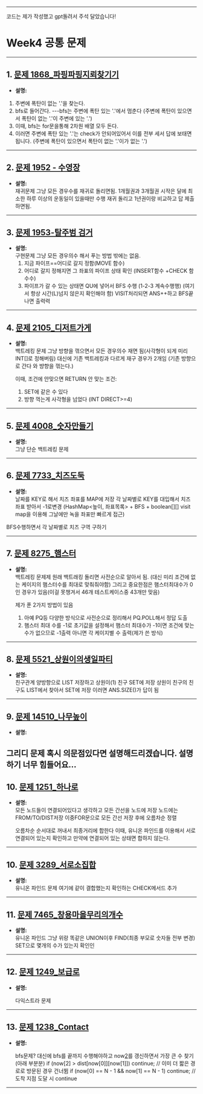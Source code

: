 

---
코드는 제가 작성했고 gpt돌려서 주석 달았습니다!
# Week4 공통 문제
---

## 1. [문제 1868_파핑파핑지뢰찾기기](https://swexpertacademy.com/main/code/problem/problemDetail.do?contestProbId=AV5LwsHaD1MDFAXc)
- **설명:**
  
1. 주변에 폭탄이 없는 '.'을 찾는다.
2. bfs로 들어간다. ---bfs는 주변에 폭탄 있는 '.'에서 멈춘다  (주변에 폭탄이 있으면서  폭탄이 없는 '.'이 주변에 있는 '.')
3. 이때, bfs는 for문을통해 2차원 배열 모두 돈다. 
4. 이러면 주변에 폭탄 있는 '.'는 check가 안되어있어서 이를 전부 세서 답에 보태면 됩니다. (주변에 폭탄이 있으면서 폭탄이 없는 '.'이가 없는 '.')

---

## 2. [문제 1952 - 수영장](https://swexpertacademy.com/main/code/problem/problemDetail.do?contestProbId=AV5PpFQaAQMDFAUq)
- **설명:**  
  재귀문제
  그냥 모든 경우수를 재귀로 돌리면됨.
  1개월권과 3개월권 시작은 달에 최소한 하루 이상의 운동일이 있을때만 수행
  재귀 돌리고 1년권이랑 비교하고 답 제출하면됨.

---

## 3. [문제 1953-탈주범 검거](https://swexpertacademy.com/main/code/problem/problemDetail.do?contestProbId=AV5PpLlKAQ4DFAUq)
- **설명:**  
  구현문제 
  그냥 모든 경우의수 해서 푸는 방법 밖에는 없음.
  1.  지금 파이프==어디로 갈지 정함(MOVE 함수)
  2.  어디로 갈지 정해지면 그 좌표의 파이프 상태 확인 (INSERT함수 +CHECK 함수수)
  3.  파이프가 갈 수 있는 상태면 QU에 넣어서 BFS 수행 (1-2-3 계속수행행)
  (여기서 항상 시간(L)넘지 않은지 확인해야 함)
  VISIT처리되면 ANS++하고 
  BFS끝나면 출력력
  
---

## 4. [문제 2105_디저트가게](https://swexpertacademy.com/main/code/problem/problemDetail.do?contestProbId=AV5VwAr6APYDFAWu)
- **설명:**  
백트레킹 문제
  그냥 방향을 꺾으면서 모든 경우의수 재면 됨(사각형이 되게 미리 INT[]로 정해버림)
  대신에 기존 백트레킹과 다르게 재구 경우가 2개임 
   (기존 방향으로 간다 와 뱡향을 꺾는다.)

  이때, 조건에 안맞으면 RETURN
  안 맞는 조건: 
  1. SET에 같은 수 있다
  2. 방향 꺽는게 사각형을 넘었다 (INT DIRECT>=4) 

---

## 5. [문제 4008_숫자만들기](https://swexpertacademy.com/main/code/problem/problemDetail.do?contestProbId=AWIeRZV6kBUDFAVH)
- **설명:**  
 그냥 단순 백트레킹 문제 

---

## 6. [문제 7733_치즈도둑 ](https://swexpertacademy.com/main/code/problem/problemDetail.do?contestProbId=AWrDOdQqRCUDFARG)
- **설명:**  
 날짜를 KEY로 해서 치즈 좌표를 MAP에 저장 
 각 날짜별로 KEY를 대입해서 치즈 좌표 받아서 -1로변경
 (HashMap<높이, 좌표목록> + BFS + boolean[][] visit
  map을 이용해 그날에만 녹을 좌표만 빠르게 접근)


 BFS수행하면서 각 날짜별로 치즈 구역 구하기 

---

## 7. [문제 8275_햄스터](https://swexpertacademy.com/main/code/problem/problemDetail.do?contestProbId=AWxQ310aOlQDFAWL)
- **설명:**  
백트레킹 문제제
  원래 백트래킹 돌리면 사전순으로 알아서 됨.
  (대신 미리 조건에 없는 케이지의 햄스터수를 최대로 맞춰줘야함)
  그리고 중요한점은 
  햄스터최대수가 0인 경우가 있음(이걸 못챙겨서 46개 테스트케이스중 43개만 맞음)

  제가 푼 2가지 방법이 있음
  1. 아예 PQ등 다양한 방식으로 사전순으로 정리해서 PQ.POLL해서 정답 도출
  2. 햄스터 최대 수를 -1로 초기값을 설정해서 햄스터 최대수가 -1이면 조건에 맞는 수가 없으므로 -1출력 아니면 
  각 케이지별 수 출력(제가 쓴 방식)
---

## 8. [문제 5521_상원이의생일파티](https://swexpertacademy.com/main/code/problem/problemDetail.do?contestProbId=AWWO3kT6F2oDFAV4)
- **설명:**  
  친구관계 양방향으로 LIST 저장하고
  상원이(1) 친구 SET에 저장
  상원이 친구의 친구도 LIST에서 찾아서 SET에 저장
  이러면 ANS.SIZE()가 답이 됨


---

## 9. [문제 14510_나무높이](https://swexpertacademy.com/main/code/userProblem/userProblemDetail.do?contestProbId=AYFofW8qpXYDFAR4)
- **설명:**  

그리디 문제
혹시 의문점있다면 설명해드리겠습니다.
설명하기 너무 힘들어요... 
---

## 10. [문제 1251_하나로](https://swexpertacademy.com/main/code/problem/problemDetail.do?contestProbId=AV15StKqAQkCFAYD)
- **설명:**  
   모든 노드들이 연결되어있다고 생각하고
   모든 간선을 노드에 저장
   노드에는 FROM/TO/DIST저장
   이중FOR문으로 모든 간선 저장 후에
   오름차순 정렬

   오름차순 순서대로 꺼내서 최종거리에 합한다
   이때, 유니온 파인드를 이용해서 서로 연결되어 있는지 확인하고 
   만약에 연결되어 있는 상태면 합하지 않는다.

---

## 10. [문제 3289_서로소집합](https://swexpertacademy.com/main/code/problem/problemDetail.do?contestProbId=AWBJKA6qr2oDFAWr)
- **설명:**  
유니온 파인드 문제
여기에 같이 결합했는지 확인하는 CHECK메서드 추가
---

## 11. [문제 7465_창용마을무리의개수](https://swexpertacademy.com/main/code/problem/problemDetail.do?contestProbId=AWngfZVa9XwDFAQU)
- **설명:**  
  유니온 파인드
  그냥 위랑 똑같은 UNION이후 FIND(최종 부모로  숫자들 전부 변경)
  SET으로 몇개의 수가 있는지 확인인
---

## 12. [문제 1249_보급로](https://swexpertacademy.com/main/code/problem/problemDetail.do?contestProbId=AV15QRX6APsCFAYD)
- **설명:**  
  
  다익스트라 문제

---

## 13. [문제 1238_Contact](https://swexpertacademy.com/main/code/problem/problemDetail.do?contestProbId=AV15B1cKAKwCFAYD)
- **설명:**  
  
  bfs문제?
  대신에 bfs를 끝까지 수행해야하고 
  now[2](depth)를 갱신하면서 가장 큰 수 찾기 (아래 부분분)
     if (now[2] > dist[now[0]][now[1]]) continue; // 이미 더 짧은 경로로 방문된 경우 건너뜀
    if (now[0] == N - 1 && now[1] == N - 1) continue; // 도착 지점 도달 시 continue


---
